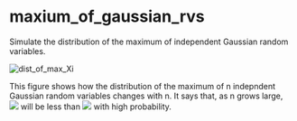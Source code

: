 # maxium_of_gaussian_rvs
Simulate the distribution of the maximum of independent Gaussian random variables. 

![dist_of_max_Xi](https://user-images.githubusercontent.com/4511007/92062505-80b0ca80-ed5e-11ea-82fd-625f8d50a46f.png)

This figure shows how the distribution of the maximum of n indepndent Gaussian random variables changes with n. It says that, as n grows large, <img src="https://render.githubusercontent.com/render/math?math=\max_i X_i"> will be less than <img src="https://render.githubusercontent.com/render/math?math=\sqrt{2.1 \log n}"> with high probability. 
